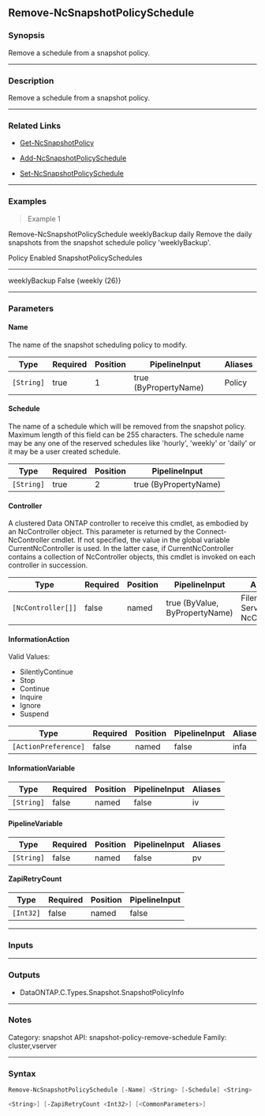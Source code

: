 Remove-NcSnapshotPolicySchedule
-------------------------------

### Synopsis
Remove a schedule from a snapshot policy.

---

### Description

Remove a schedule from a snapshot policy.

---

### Related Links
* [Get-NcSnapshotPolicy](Get-NcSnapshotPolicy)

* [Add-NcSnapshotPolicySchedule](Add-NcSnapshotPolicySchedule)

* [Set-NcSnapshotPolicySchedule](Set-NcSnapshotPolicySchedule)

---

### Examples
> Example 1

Remove-NcSnapshotPolicySchedule weeklyBackup daily
Remove the daily snapshots from the snapshot schedule policy 'weeklyBackup'.

Policy               Enabled SnapshotPolicySchedules
------               ------- -----------------------
weeklyBackup          False  {weekly (26)}

---

### Parameters
#### **Name**
The name of the snapshot scheduling policy to modify.

|Type      |Required|Position|PipelineInput        |Aliases|
|----------|--------|--------|---------------------|-------|
|`[String]`|true    |1       |true (ByPropertyName)|Policy |

#### **Schedule**
The name of a schedule which will be removed from the snapshot policy.  Maximum length of this field can be 255 characters.  The schedule name may be any one of the reserved schedules like 'hourly', 'weekly' or 'daily' or it may be a user created schedule.

|Type      |Required|Position|PipelineInput        |
|----------|--------|--------|---------------------|
|`[String]`|true    |2       |true (ByPropertyName)|

#### **Controller**
A clustered Data ONTAP controller to receive this cmdlet, as embodied by an NcController object.  This parameter is returned by the Connect-NcController cmdlet.  If not specified, the value in the global variable CurrentNcController is used.  In the latter case, if CurrentNcController contains a collection of NcController objects, this cmdlet is invoked on each controller in succession.

|Type              |Required|Position|PipelineInput                 |Aliases                          |
|------------------|--------|--------|------------------------------|---------------------------------|
|`[NcController[]]`|false   |named   |true (ByValue, ByPropertyName)|Filer<br/>Server<br/>NcController|

#### **InformationAction**

Valid Values:

* SilentlyContinue
* Stop
* Continue
* Inquire
* Ignore
* Suspend

|Type                |Required|Position|PipelineInput|Aliases|
|--------------------|--------|--------|-------------|-------|
|`[ActionPreference]`|false   |named   |false        |infa   |

#### **InformationVariable**

|Type      |Required|Position|PipelineInput|Aliases|
|----------|--------|--------|-------------|-------|
|`[String]`|false   |named   |false        |iv     |

#### **PipelineVariable**

|Type      |Required|Position|PipelineInput|Aliases|
|----------|--------|--------|-------------|-------|
|`[String]`|false   |named   |false        |pv     |

#### **ZapiRetryCount**

|Type     |Required|Position|PipelineInput|
|---------|--------|--------|-------------|
|`[Int32]`|false   |named   |false        |

---

### Inputs

---

### Outputs
* DataONTAP.C.Types.Snapshot.SnapshotPolicyInfo

---

### Notes
Category: snapshot
API: snapshot-policy-remove-schedule
Family: cluster,vserver

---

### Syntax
```PowerShell
Remove-NcSnapshotPolicySchedule [-Name] <String> [-Schedule] <String> [-Controller <NcController[]>] [-InformationAction <ActionPreference>] [-InformationVariable <String>] [-PipelineVariable 
```
```PowerShell
<String>] [-ZapiRetryCount <Int32>] [<CommonParameters>]
```
